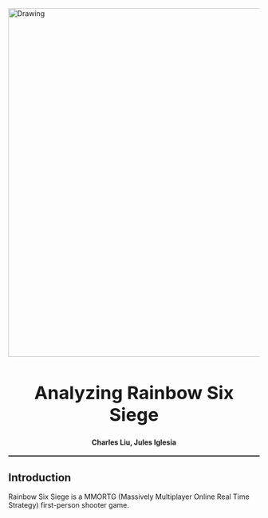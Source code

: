 <img src="https://cdn3.dualshockers.com/wp-content/uploads/2015/11/Tom-Clancys-Rainbow-Six-Siege.jpg" alt="Drawing" style="width: 700px;"/>
<center>
<h1 style="font-size:36px;">Analyzing Rainbow Six Siege</h1>
<h4>
Charles Liu, Jules Iglesia</h4>
<hr style="height:2px"> </hr>
</center>
<h2>
Introduction</h2>
<body>
Rainbow Six Siege is a MMORTG (Massively Multiplayer Online Real Time Strategy) first-person shooter game.  
</body>